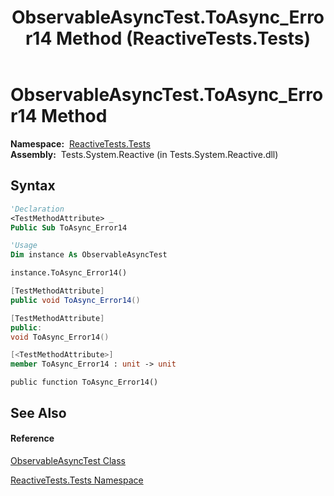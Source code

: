 ﻿---
title: ObservableAsyncTest.ToAsync_Error14 Method  (ReactiveTests.Tests)
TOCTitle: ToAsync_Error14 Method
ms:assetid: M:ReactiveTests.Tests.ObservableAsyncTest.ToAsync_Error14
ms:mtpsurl: https://msdn.microsoft.com/en-us/library/reactivetests.tests.observableasynctest.toasync_error14(v=VS.103)
ms:contentKeyID: 36619077
ms.date: 06/28/2011
mtps_version: v=VS.103
f1_keywords:
- ReactiveTests.Tests.ObservableAsyncTest.ToAsync_Error14
dev_langs:
- CSharp
- JScript
- VB
- FSharp
- c++
---

# ObservableAsyncTest.ToAsync\_Error14 Method

**Namespace:**  [ReactiveTests.Tests](hh289046\(v=vs.103\).md)  
**Assembly:**  Tests.System.Reactive (in Tests.System.Reactive.dll)

## Syntax

``` vb
'Declaration
<TestMethodAttribute> _
Public Sub ToAsync_Error14
```

``` vb
'Usage
Dim instance As ObservableAsyncTest

instance.ToAsync_Error14()
```

``` csharp
[TestMethodAttribute]
public void ToAsync_Error14()
```

``` c++
[TestMethodAttribute]
public:
void ToAsync_Error14()
```

``` fsharp
[<TestMethodAttribute>]
member ToAsync_Error14 : unit -> unit 
```

``` jscript
public function ToAsync_Error14()
```

## See Also

#### Reference

[ObservableAsyncTest Class](hh314747\(v=vs.103\).md)

[ReactiveTests.Tests Namespace](hh289046\(v=vs.103\).md)

